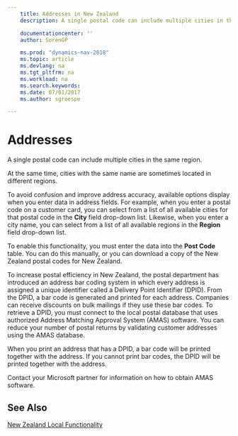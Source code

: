 ```yaml
---
    title: Addresses in New Zealand
    description: A single postal code can include multiple cities in the same region.

    documentationcenter: ''
    author: SorenGP

    ms.prod: "dynamics-nav-2018"
    ms.topic: article
    ms.devlang: na
    ms.tgt_pltfrm: na
    ms.workload: na
    ms.search.keywords:
    ms.date: 07/01/2017
    ms.author: sgroespe

---
```

# Addresses
A single postal code can include multiple cities in the same region.  

At the same time, cities with the same name are sometimes located in different regions.  

To avoid confusion and improve address accuracy, available options display when you enter data in address fields. For example, when you enter a postal code on a customer card, you can select from a list of all available cities for that postal code in the **City** field drop-down list. Likewise, when you enter a city name, you can select from a list of all available regions in the **Region** field drop-down list.  

To enable this functionality, you must enter the data into the **Post Code** table. You can do this manually, or you can download a copy of the New Zealand postal codes for New Zealand.  
  
To increase postal efficiency in New Zealand, the postal department has introduced an address bar coding system in which every address is assigned a unique identifier called a Delivery Point Identifier (DPID). From the DPID, a bar code is generated and printed for each address. Companies can receive discounts on bulk mailings if they use these bar codes. To retrieve a DPID, you must connect to the local postal database that uses authorized Address Matching Approval System (AMAS) software. You can reduce your number of postal returns by validating customer addresses using the AMAS database.  

When you print an address that has a DPID, a bar code will be printed together with the address. If you cannot print bar codes, the DPID will be printed together with the address.  

Contact your Microsoft partner for information on how to obtain AMAS software.  

## See Also  
 [New Zealand Local Functionality](new-zealand-local-functionality.md)
